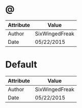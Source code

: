 # @
| Attribute | Value |
| ---  | ---     |
| Author | SixWingedFreak |
| Date | 05/22/2015 |
# Default
| Attribute | Value |
| ---  | ---     |
| Author | SixWingedFreak |
| Date | 05/22/2015 |
